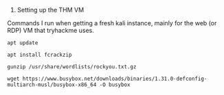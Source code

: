 1. Setting up the THM VM

Commands I run when getting a fresh kali instance, mainly for the web (or RDP) VM that tryhackme uses.

`apt update`

`apt install fcrackzip`

`gunzip /usr/share/wordlists/rockyou.txt.gz`

`wget https://www.busybox.net/downloads/binaries/1.31.0-defconfig-multiarch-musl/busybox-x86_64 -O busybox`